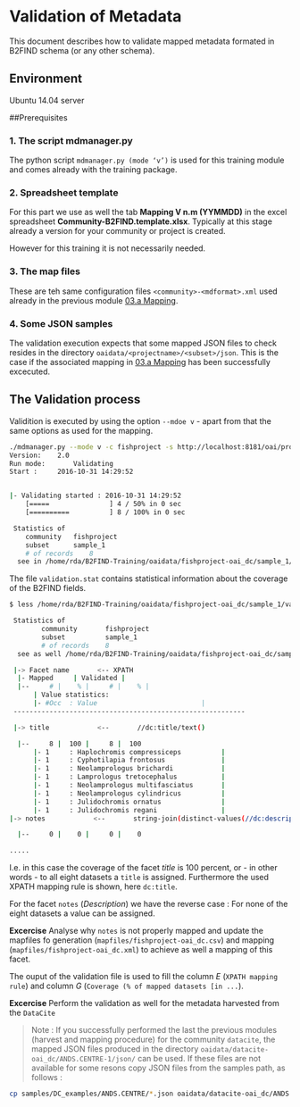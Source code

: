 # Validation of Metadata
This document describes how to validate mapped metadata formated in B2FIND schema (or any other schema). 

## Environment
Ubuntu 14.04 server

##Prerequisites

### 1. The script mdmanager.py
The python script ```mdmanager.py (mode ‘v’)``` is used for this training module and comes already with the training package.

### 2. Spreadsheet template
For this part we use as well the tab **Mapping V n.m (YYMMDD)** in the excel spreadsheet **Community-B2FIND.template.xlsx**. Typically at this stage already a version for your community or project is created. 

However for this training it is not necessarily needed.

### 3. The map files
These are teh same configuration files ```<community>-<mdformat>.xml``` used already in the previous module [03.a Mapping](03.a-map-metadata.md).  

### 4. Some JSON samples
The validation execution expects that some mapped JSON files to check resides in the directory `oaidata/<projectname>/<subset>/json`. This is the case if the associated mapping in [03.a Mapping](03.a-map-metadata.md) has been successfully excecuted.

## The Validation process

Validition is executed by using the option `--mdoe v` - apart from that the same options as used for the mapping. 

```sh
./mdmanager.py --mode v -c fishproject -s http://localhost:8181/oai/provider --mdsubset sample_1 --mdprefix oai_dc
Version:  	2.0
Run mode:   	Validating
Start : 	2016-10-31 14:29:52


|- Validating started : 2016-10-31 14:29:52
	[=====               ] 4 / 50% in 0 sec
	[==========          ] 8 / 100% in 0 sec

 Statistics of
	community	fishproject
	subset		sample_1
	# of records	8
  see in /home/rda/B2FIND-Training/oaidata/fishproject-oai_dc/sample_1/validation.stat
```

The file `validation.stat` contains statistical information about the coverage of the B2FIND fields.

```sh
$ less /home/rda/B2FIND-Training/oaidata/fishproject-oai_dc/sample_1/validation.stat

 Statistics of
        community       fishproject
        subset          sample_1
        # of records    8
  see as well /home/rda/B2FIND-Training/oaidata/fishproject-oai_dc/sample_1/validation.stat

 |-> Facet name       <-- XPATH                
  |- Mapped     | Validated | 
  |--     # |    % |     # |    % |
      | Value statistics:
      |- #Occ  : Value                          |
 ----------------------------------------------------------

 |-> title            <--       //dc:title/text()

  |--     8 |  100 |     8 |  100
      |- 1     : Haplochromis compressiceps          |
      |- 1     : Cyphotilapia frontosus              |
      |- 1     : Neolamprologus brichardi            |
      |- 1     : Lamprologus tretocephalus           |
      |- 1     : Neolamprologus multifasciatus       |
      |- 1     : Neolamprologus cylindricus          |
      |- 1     : Julidochromis ornatus               |
      |- 1     : Julidochromis regani                |
|-> notes            <--       string-join(distinct-values(//dc:description/text()), '\n')

  |--     0 |    0 |     0 |    0

.....
```

I.e. in this case the coverage of the facet *title* is 100 percent, or - in other words - to all eight datasets a `title` is assigned. Furthermore the used XPATH mapping rule is shown, here `dc:title`.

For the facet `notes` (*Description*) we have the reverse case : For none of the eight datasets a value can be assigned.

**Excercise** 
Analyse why `notes` is not properly mapped and update the mapfiles fo generation (`mapfiles/fishproject-oai_dc.csv`) and mapping (`mapfiles/fishproject-oai_dc.xml`) to achieve as well a mapping of this facet. 

The ouput of the validation file is used to fill the column *E* (`XPATH mapping rule`) and column *G* (`Coverage (% of mapped datasets [in ...`).

**Excercise** 
Perform the validation as well for the metadata harvested from the `DataCite` 
> Note : If you successfully performed the last the previous modules 
> (harvest and mapping procedure) for the community `datacite`, 
> the mapped JSON files produced in the directory `oaidata/datacite-oai_dc/ANDS.CENTRE-1/json/` can be used. If these files are not available for some resons copy JSON files from the samples path, as follows :
```sh
cp samples/DC_examples/ANDS.CENTRE/*.json oaidata/datacite-oai_dc/ANDS.CENTRE-1/json/
```
